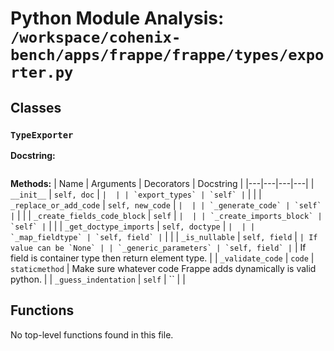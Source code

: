 # Python Module Analysis: `/workspace/cohenix-bench/apps/frappe/frappe/types/exporter.py`

## Classes

### `TypeExporter`


**Docstring:**
```

```

**Methods:**
| Name | Arguments | Decorators | Docstring |
|---|---|---|---|
| `__init__` | `self, doc` | `` |  |
| `export_types` | `self` | `` |  |
| `_replace_or_add_code` | `self, new_code` | `` |  |
| `_generate_code` | `self` | `` |  |
| `_create_fields_code_block` | `self` | `` |  |
| `_create_imports_block` | `self` | `` |  |
| `_get_doctype_imports` | `self, doctype` | `` |  |
| `_map_fieldtype` | `self, field` | `` |  |
| `_is_nullable` | `self, field` | `` | If value can be `None` |
| `_generic_parameters` | `self, field` | `` | If field is container type then return element type. |
| `_validate_code` | `code` | `staticmethod` | Make sure whatever code Frappe adds dynamically is valid python. |
| `_guess_indentation` | `self` | `` |  |





## Functions

No top-level functions found in this file.
